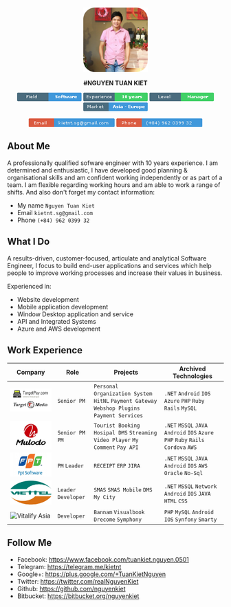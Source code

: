 <p align="center"><img src="https://raw.githubusercontent.com/nguyenkiet/info/master/resources/kiet-nguyen-cover.png" width="150px" height="150px"></p>
<p align="center">  <b>#NGUYEN TUAN KIET</b>  </p>

<p align="center">
<a href="#"><img src="https://raw.githubusercontent.com/nguyenkiet/info/master/resources/field.png" alt="Field"></a>
<a href="#"><img src="https://raw.githubusercontent.com/nguyenkiet/info/master/resources/experience.png" alt="Experiences"></a>
  <a href="#"><img src="https://raw.githubusercontent.com/nguyenkiet/info/master/resources/level.png" alt="Level Title"></a>
  <a href="#"><img src="https://raw.githubusercontent.com/nguyenkiet/info/master/resources/market.png" alt="Market"></a>
</p>
<p align="center">
<a href="mailto:kietnt.sg@gmail.com"><img src="https://raw.githubusercontent.com/nguyenkiet/info/master/resources/email.png" alt="Email"></a>
<a href="tel:+840962039932"><img src="https://raw.githubusercontent.com/nguyenkiet/info/master/resources/phone.png" alt="Phone"></a>
</p>


## About Me
A professionally qualified sofware engineer with 10 years experience. I am determined and enthusiastic, I have developed good planning & organisational skills and am confident working independently or as part of a team. I am flexible regarding working hours and am able to work a range of shifts. And also don't forget my contact information:
- My name `Nguyen Tuan Kiet`
- Email `kietnt.sg@gmail.com`
- Phone `(+84) 962 0399 32`

## What I Do
A results-driven, customer-focused, articulate and analytical Software Engineer, I focus to build end-user applications and services which help people to improve working processes and increase their values in business.

Experienced in:
- Website development
- Mobile application development
- Window Desktop application and service
- API and Integrated Systems
- Azure and AWS development

## Work Experience
| Company | Role | Projects | Archived Technologies |
|-------------|-------------|-------------|-------------|
| ![TargetMedia](https://raw.githubusercontent.com/nguyenkiet/info/master/resources/logo-tm.png "TargetMedia") | `Senior PM` | `Personal Organization System` `HitNL` `Payment Gateway` `Webshop Plugins` `Payment Services` | `.NET` `Android` `IOS` `Azure` `PHP` `Ruby` `Rails` `MySQL` |
| ![Mulodo](https://raw.githubusercontent.com/nguyenkiet/info/master/resources/logo-mulodo.jpg "Mulodo") | `Senior PM` `PM` | `Tourist Booking` `Hosipal DMS` `Streaming Video Player` `My Comment` `Pay API` | `.NET` `MSSQL` `JAVA` `Android` `IOS` `Azure` `PHP` `Ruby` `Rails` `Cordova` `AWS` |
| ![FPT Software](https://raw.githubusercontent.com/nguyenkiet/info/master/resources/logo-fpt.png "FPT Software") | `PM` `Leader` | `RECEIPT` `ERP` `JIRA` | `.NET` `MSSQL` `JAVA` `Android` `IOS` `AWS` `Oracle` `No-Sql` |
| ![Viettel](https://raw.githubusercontent.com/nguyenkiet/info/master/resources/logo-viettel.png "Viettel") | `Leader` `Developer` | `SMAS` `SMAS Mobile` `DMS` `My City` | `.NET` `MSSQL` `Network` `Android` `IOS` `JAVA` `HTML` `CSS` |
| ![Vitalify Asia](http://base-make.jp/wp/wp-content/uploads/2016/05/vfa-logo-290x170.png "Vitalify Asia") | `Developer` | `Bannam` `Visualbook` `Drecome` `Symphony` | `PHP` `MySQL` `Android` `IOS` `Synfony` `Smarty` |

## Follow Me
- Facebook: https://www.facebook.com/tuankiet.nguyen.0501
- Telegram: https://telegram.me/kietnt
- Google+: https://plus.google.com/+TuanKietNguyen
- Twitter: https://twitter.com/realNguyenKiet
- Github: https://github.com/nguyenkiet
- Bitbucket: https://bitbucket.org/nguyenkiet
